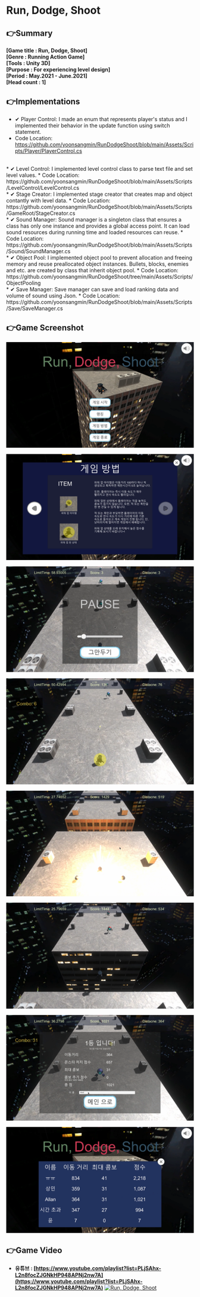 # Run, Dodge, Shoot

## 👉Summary

**[Game title :  Run, Dodge, Shoot]** </br>
**[Genre      :  Running Action Game]** </br>
**[Tools      :  Unity 3D]** </br>
**[Purpose    :  For experiencing level design]** </br>
**[Period     :  May.2021 - June.2021]** </br>
**[Head count :  1]** </br>

## 👉Implementations

* ✔ Player Control: I made an enum that represents player's status and I implemented their behavior in the update function using switch statement.
* Code Location: https://github.com/yoonsangmin/RunDodgeShoot/blob/main/Assets/Scripts/Player/PlayerControl.cs
</br>
* ✔ Level Control: I implemented level control class to parse text file and set level values.
* Code Location: https://github.com/yoonsangmin/RunDodgeShoot/blob/main/Assets/Scripts/LevelControl/LevelControl.cs
</br>
* ✔ Stage Creator: I implemented stage creator that creates map and object contantly with level data.
* Code Location: https://github.com/yoonsangmin/RunDodgeShoot/blob/main/Assets/Scripts/GameRoot/StageCreator.cs
</br>
* ✔ Sound Manager: Sound manager is a singleton class that ensures a class has only one instance and provides a global access point. It can load sound resources during running time and loaded resources can reuse.
* Code Location: https://github.com/yoonsangmin/RunDodgeShoot/blob/main/Assets/Scripts/Sound/SoundManager.cs
</br>
* ✔ Object Pool: I implemented object pool to prevent allocation and freeing memory and reuse preallocated object instances. Bullets, blocks, enemies and etc. are created by class that inherit object pool.
* Code Location: https://github.com/yoonsangmin/RunDodgeShoot/tree/main/Assets/Scripts/ObjectPooling
</br>
* ✔ Save Manager: Save manager can save and load ranking data and volume of sound using Json.
* Code Location: https://github.com/yoonsangmin/RunDodgeShoot/blob/main/Assets/Scripts/Save/SaveManager.cs
</br>

## 👉Game Screenshot

![1.png](Images/1.png)

![2.png](Images/2.png)

![3.png](Images/3.png)

![4.png](Images/4.png)

![5.png](Images/5.png)

![6.png](Images/6.png)

![7.png](Images/7.png)

![8.png](Images/8.png)

## 👉Game Video

- **유튜브 : [https://www.youtube.com/playlist?list=PLjSAhx-L2n8focZJGNkHP948APNj2nw7A](https://www.youtube.com/playlist?list=PLjSAhx-L2n8focZJGNkHP948APNj2nw7A)**
[![Run, Dodge, Shoot](https://img.youtube.com/vi/DevAbZc6Ofs/0.jpg)](https://www.youtube.com/watch?v=DevAbZc6Ofs "Run, Dodge, Shoot")
